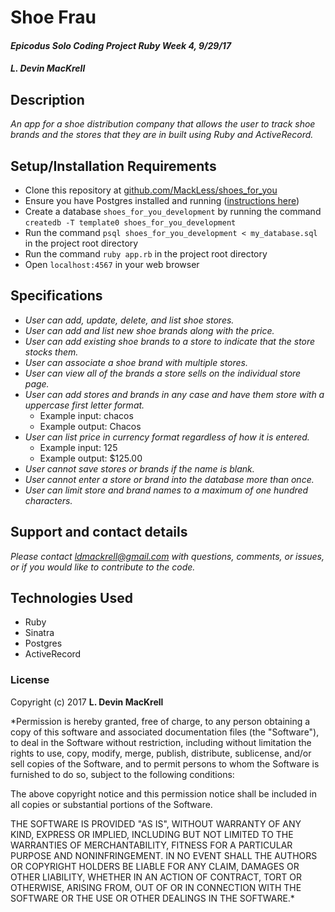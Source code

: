 # Shoe Frau

#### _Epicodus Solo Coding Project Ruby Week 4, 9/29/17_

#### _**L. Devin MacKrell**_

## Description

_An app for a shoe distribution company that allows the user to track shoe brands and the stores that they are in built using Ruby and ActiveRecord._

## Setup/Installation Requirements

* Clone this repository at [github.com/MackLess/shoes_for_you](https://github.com/MacKLess/shoes_for_you.git)
* Ensure you have Postgres installed and running ([instructions here](https://www.learnhowtoprogram.com/ruby/ruby-database-basics/installing-postgres-7fb0cff7-a0f5-4b61-a0db-8a928b9f67ef))
* Create a database ```shoes_for_you_development``` by running the command ```createdb -T template0 shoes_for_you_development```
* Run the command ```psql shoes_for_you_development < my_database.sql``` in the project root directory
* Run the command ```ruby app.rb``` in the project root directory
* Open ```localhost:4567``` in your web browser

## Specifications

* _User can add, update, delete, and list shoe stores._
* _User can add and list new shoe brands along with the price._
* _User can add existing shoe brands to a store to indicate that the store stocks them._
* _User can associate a shoe brand with multiple stores._
* _User can view all of the brands a store sells on the individual store page._
* _User can add stores and brands in any case and have them store with a uppercase first letter format._
  * Example input: chacos
  * Example output: Chacos
* _User can list price in currency format regardless of how it is entered._
  * Example input: 125
  * Example output: $125.00
* _User cannot save stores or brands if the name is blank._
* _User cannot enter a store or brand into the database more than once._
* _User can limit store and brand names to a maximum of one hundred characters._

## Support and contact details

_Please contact [ldmackrell@gmail.com](mailto:ldmackrell@gmail.com) with questions, comments, or issues, or if you would like to contribute to the code._

## Technologies Used

* Ruby
* Sinatra
* Postgres
* ActiveRecord

### License

Copyright (c) 2017 **L. Devin MacKrell**

*Permission is hereby granted, free of charge, to any person obtaining a copy
of this software and associated documentation files (the "Software"), to deal
in the Software without restriction, including without limitation the rights
to use, copy, modify, merge, publish, distribute, sublicense, and/or sell
copies of the Software, and to permit persons to whom the Software is
furnished to do so, subject to the following conditions:

The above copyright notice and this permission notice shall be included in all
copies or substantial portions of the Software.

THE SOFTWARE IS PROVIDED "AS IS", WITHOUT WARRANTY OF ANY KIND, EXPRESS OR
IMPLIED, INCLUDING BUT NOT LIMITED TO THE WARRANTIES OF MERCHANTABILITY,
FITNESS FOR A PARTICULAR PURPOSE AND NONINFRINGEMENT. IN NO EVENT SHALL THE
AUTHORS OR COPYRIGHT HOLDERS BE LIABLE FOR ANY CLAIM, DAMAGES OR OTHER
LIABILITY, WHETHER IN AN ACTION OF CONTRACT, TORT OR OTHERWISE, ARISING FROM,
OUT OF OR IN CONNECTION WITH THE SOFTWARE OR THE USE OR OTHER DEALINGS IN THE
SOFTWARE.*

